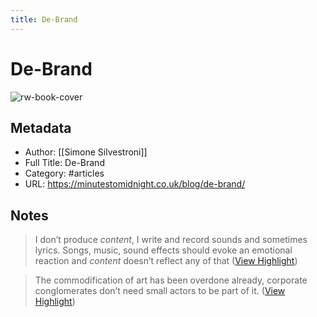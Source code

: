 ```yaml
---
title: De-Brand
---
```

# De-Brand

![rw-book-cover](https://minutestomidnight.co.uk/assets/images/m2m-og-image.jpg)

## Metadata
- Author: [[Simone Silvestroni]]
- Full Title: De-Brand
- Category: #articles
- URL: https://minutestomidnight.co.uk/blog/de-brand/

## Notes
> I don’t produce *content*, I write and record sounds and sometimes lyrics. Songs, music, sound effects should evoke an emotional reaction and *content* doesn’t reflect any of that ([View Highlight](https://read.readwise.io/read/01gvkzkfpkdrk3cgy1074xf0q9))

> The commodification of art has been overdone already, corporate conglomerates don’t need small actors to be part of it. ([View Highlight](https://read.readwise.io/read/01gvkzkwy0f8wg98wxm1dw4h7f))

